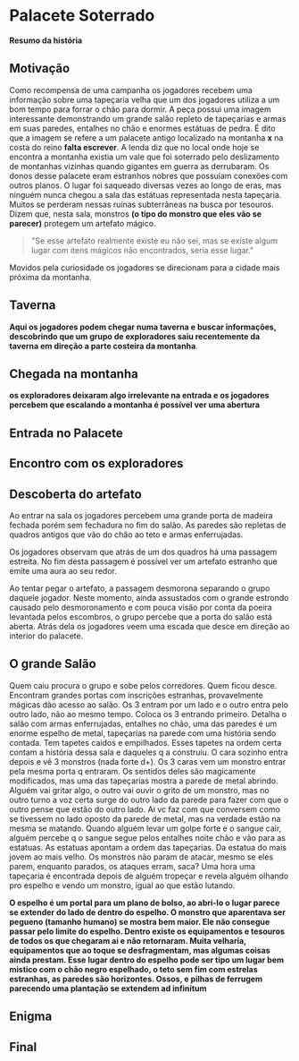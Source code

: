 # Palacete Soterrado

**Resumo da história**


Motivação
---
Como recompensa de uma campanha os jogadores recebem uma informação sobre uma tapeçaria velha que um dos jogadores utiliza a um bom tempo para forrar o chão para dormir.  A peça possui uma imagem interessante demonstrando um grande salão repleto de tapeçarias e armas em suas paredes, entalhes no chão e enormes estátuas de pedra.
É dito que a imagem se refere a um palacete antigo localizado na montanha **x** na costa do reino **falta escrever**. A lenda diz que no local onde hoje se encontra a montanha existia um vale que foi soterrado pelo deslizamento de montanhas vizinhas quando gigantes em guerra as derrubaram.
Os donos desse palacete eram estranhos nobres que possuíam conexões com outros planos. O lugar foi saqueado diversas vezes ao longo de eras, mas ninguém nunca chegou a sala das estátuas representada nesta tapeçaria.
Muitos se perderam nessas ruínas subterrâneas na busca por tesouros. 
Dizem que, nesta sala, monstros **(o tipo do monstro que eles vão se parecer)**  protegem um artefato mágico. 

>"Se esse artefato realmente existe eu não sei, mas se existe algum lugar com itens mágicos não encontrados, seria esse lugar."

Movidos pela curiosidade os jogadores se direcionam para a cidade mais próxima da montanha.


Taverna
---
**Aqui os jogadores podem chegar numa taverna e buscar informações, descobrindo que um grupo de exploradores saiu recentemente da taverna em direção a parte costeira da montanha**.

Chegada na montanha
---
**os exploradores deixaram algo irrelevante na entrada e os jogadores percebem que escalando a montanha é possível ver uma abertura**

Entrada no Palacete
---

Encontro com os exploradores
---

Descoberta do artefato
---
Ao entrar na sala os jogadores percebem uma grande porta de madeira fechada porém sem fechadura no fim do salão. As paredes são repletas de quadros antigos que vão do chão ao teto e armas enferrujadas.

Os jogadores observam que atrás de um dos quadros há uma passagem estreita. No fim desta passagem é possível ver um artefato estranho que emite uma aura ao seu redor.

Ao tentar pegar o artefato, a passagem desmorona separando o grupo daquele jogador. Neste momento, ainda assustados com o grande estrondo causado pelo desmoronamento e com pouca visão por conta da poeira levantada pelos escombros, o grupo percebe que a porta do salão está aberta. Atrás dela os jogadores veem uma escada que desce em direção ao interior do palacete.

O grande Salão
---



Quem caiu procura o grupo e sobe pelos corredores. Quem ficou desce. Encontram grandes portas com inscrições estranhas, provavelmente mágicas dão acesso ao salão. Os 3 entram por um lado e o outro entra pelo outro lado, não ao mesmo tempo. Coloca os 3 entrando primeiro. Detalha o salão com armas enferrujadas, entalhes no chão, uma das paredes é um enorme espelho de metal, tapeçarias na parede com uma história sendo contada. Tem tapetes caidos e empilhados. Esses tapetes na ordem certa contam a história dessa sala e daqueles q a construiu. O cara sozinho entra depois e vê 3 monstros (nada forte d+). Os 3 caras vem um monstro entrar pela mesma porta q entraram. Os sentidos deles são magicamente modificados, mas uma das tapeçarias mostra a parede de metal abrindo. Alguém vai gritar algo, o outro vai ouvir o grito de um monstro, mas no outro turno a voz certa surge do outro lado da parede para fazer com que o outro pense que estão do outro lado. Ai vc faz com que conversem como se tivessem no lado oposto da parede de metal, mas na verdade estão na mesma se matando. Quando alguém levar um golpe forte e o sangue cair, alguém percebe q o sangue segue pelos entalhes noite chão e vão para as estatuas. As estatuas apontam a ordem das tapeçarias. Da estatua do mais jovem ao mais velho. Os monstros não param de atacar, mesmo se eles parem, enquanto parados, os ataques erram, saca? Uma hora uma tapeçaria é encontrada depois de alguém tropeçar e revela alguém olhando pro espelho e vendo um monstro, igual ao que estão lutando.

**O espelho é um portal para um plano de bolso, ao abri-lo o lugar parece se extender do lado de dentro do espelho. O monstro que aparentava ser pegueno (tamanho humano) se mostra bem maior. Ele não consegue passar pelo limite do espelho. Dentro existe os equipamentos e tesouros de todos os que chegaram ai e não retornaram. Muita velharia, equipamentos que ao toque se desfragmentam, mas algumas coisas ainda prestam.
Esse lugar dentro do espelho pode ser tipo um lugar bem mistico com o chão negro espelhado, o teto sem fim com estrelas estranhas, as paredes são horizontes. Ossos, e pilhas de ferrugem parecendo uma plantação se extendem ad infinitum**


Enigma
---

Final
---






<!--stackedit_data:
eyJoaXN0b3J5IjpbMTk5NDg0ODQxOCwtMzgwMjE1NjM5XX0=
-->